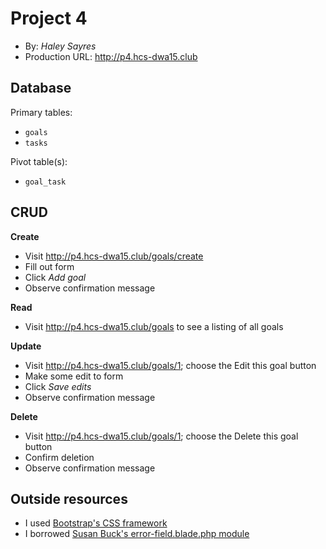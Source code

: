 # Project 4
+ By: *Haley Sayres*
+ Production URL: <http://p4.hcs-dwa15.club>

## Database

Primary tables:
  + `goals`
  + `tasks`
  
Pivot table(s):
  + `goal_task`


## CRUD

__Create__
  + Visit <http://p4.hcs-dwa15.club/goals/create>
  + Fill out form
  + Click *Add goal*
  + Observe confirmation message
  
__Read__
  + Visit <http://p4.hcs-dwa15.club/goals> to see a listing of all goals
  
__Update__
  + Visit <http://p4.hcs-dwa15.club/goals/1>; choose the Edit this goal button
  + Make some edit to form
  + Click *Save edits*
  + Observe confirmation message
  
__Delete__
  + Visit <http://p4.hcs-dwa15.club/goals/1>; choose the Delete this goal button
  + Confirm deletion
  + Observe confirmation message

## Outside resources
+ I used [Bootstrap's CSS framework](https://getbootstrap.com/)
+ I borrowed [Susan Buck's error-field.blade.php module](https://github.com/susanBuck/foobooks/blob/master/resources/views/modules/error-field.blade.php) 

